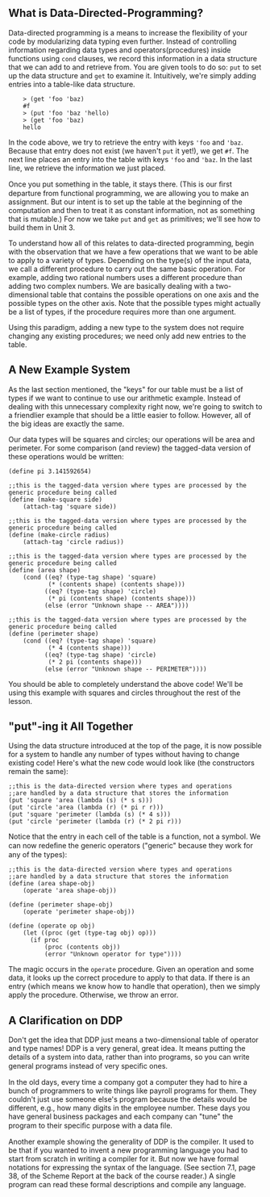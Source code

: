## What is Data-Directed-Programming?

Data-directed programming is a means to increase the flexibility of your code by modularizing data typing even further.
Instead of controlling information regarding data types and operators(procedures) inside functions using `cond` clauses, we record this information in a data structure that we can add to and retrieve from. You are given tools to do so: `put` to set up the data structure and `get` to examine it. Intuitively, we're simply adding entries into a table-like data structure.
    
        > (get 'foo 'baz)
        #f
        > (put 'foo 'baz 'hello)
        > (get 'foo 'baz)
        hello
    

In the code above, we try to retrieve the entry with keys `'foo` and `'baz`.
Because that entry does not exist (we haven't `put` it yet!), we get `#f`. The
next line places an entry into the table with keys `'foo` and `'baz`. In the
last line, we retrieve the information we just placed.

Once you put something in the table, it stays there. (This is our ﬁrst
departure from functional programming, we are allowing you to make an assignment. But our intent is to set up the table
at the beginning of the computation and then to treat it as constant
information, not as something that is mutable.) For now we take `put` and `get` as
primitives; we'll see how to build them in Unit 3.

To understand how all of this relates to data-directed programming, begin with
the observation that we have a few operations that we want to be able to apply
to a variety of types. Depending on the type(s) of the input data, we call a
different procedure to carry out the same basic operation. For example, adding
two rational numbers uses a different procedure than adding two complex
numbers. We are basically dealing with a two-dimensional table that contains
the possible operations on one axis and the possible types on the other axis.
Note that the possible types might actually be a list of types, if the
procedure requires more than one argument.

Using this paradigm, adding a new type to the system does not require changing
any existing procedures; we need only add new entries to the table.

## A New Example System

As the last section mentioned, the "keys" for our table must be a list of
types if we want to continue to use our arithmetic example. Instead of dealing
with this unnecessary complexity right now, we're going to switch to a
friendlier example that should be a little easier to follow. However, all of
the big ideas are exactly the same.

Our data types will be squares and circles; our operations will be area and
perimeter. For some comparison (and review) the tagged-data version of these
operations would be written:

    
    (define pi 3.141592654)
    
    ;;this is the tagged-data version where types are processed by the generic procedure being called
    (define (make-square side)
        (attach-tag 'square side))
    
    ;;this is the tagged-data version where types are processed by the generic procedure being called
    (define (make-circle radius)
        (attach-tag 'circle radius))
    
    ;;this is the tagged-data version where types are processed by the generic procedure being called
    (define (area shape)
        (cond ((eq? (type-tag shape) 'square)
               (* (contents shape) (contents shape)))
              ((eq? (type-tag shape) 'circle)
               (* pi (contents shape) (contents shape)))
              (else (error "Unknown shape -- AREA"))))
    
    ;;this is the tagged-data version where types are processed by the generic procedure being called
    (define (perimeter shape)
        (cond ((eq? (type-tag shape) 'square)
               (* 4 (contents shape)))
              ((eq? (type-tag shape) 'circle)
               (* 2 pi (contents shape)))
              (else (error "Unknown shape -- PERIMETER"))))
    

You should be able to completely understand the above code! We'll be using
this example with squares and circles throughout the rest of the lesson.

## "put"-ing it All Together

Using the data structure introduced at the top of the page, it is now possible for a system to handle any number of types
without having to change existing code! Here's what the new code would look
like (the constructors remain the same):

    ;;this is the data-directed version where types and operations 
    ;;are handled by a data structure that stores the information
    (put 'square 'area (lambda (s) (* s s)))
    (put 'circle 'area (lambda (r) (* pi r r)))
    (put 'square 'perimeter (lambda (s) (* 4 s)))
    (put 'circle 'perimeter (lambda (r) (* 2 pi r)))
    

Notice that the entry in each cell of the table is a function, not a symbol.
We can now redeﬁne the generic operators ("generic" because they work for any
of the types):

    ;;this is the data-directed version where types and operations 
    ;;are handled by a data structure that stores the information    
    (define (area shape-obj)
        (operate 'area shape-obj))
    
    (define (perimeter shape-obj)
        (operate 'perimeter shape-obj))
    
    (define (operate op obj)
        (let ((proc (get (type-tag obj) op)))
          (if proc
              (proc (contents obj))
              (error "Unknown operator for type"))))
    

The magic occurs in the `operate` procedure. Given an operation and some data,
it looks up the correct procedure to apply to that data. If there is an entry
(which means we know how to handle that operation), then we simply apply the
procedure. Otherwise, we throw an error.

## A Clarification on DDP

Don't get the idea that DDP just means a two-dimensional table of operator and
type names! DDP is a very general, great idea. It means putting the details of
a system into data, rather than into programs, so you can write general
programs instead of very speciﬁc ones.

In the old days, every time a company got a computer they had to hire a bunch
of programmers to write things like payroll programs for them. They couldn't
just use someone else's program because the details would be different, e.g.,
how many digits in the employee number. These days you have general business
packages and each company can "tune" the program to their speciﬁc purpose with
a data ﬁle.

Another example showing the generality of DDP is the compiler. It used to be
that if you wanted to invent a new programming language you had to start from
scratch in writing a compiler for it. But now we have formal notations for
expressing the syntax of the language. (See section 7.1, page 38, of the
Scheme Report at the back of the course reader.) A single program can read
these formal descriptions and compile any language.


